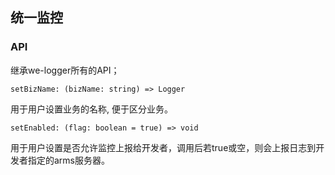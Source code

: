 ## 统一监控

### API 

继承we-logger所有的API；

```
setBizName: (bizName: string) => Logger
```

用于用户设置业务的名称, 便于区分业务。

```
setEnabled: (flag: boolean = true) => void
```
用于用户设置是否允许监控上报给开发者，调用后若true或空，则会上报日志到开发者指定的arms服务器。
